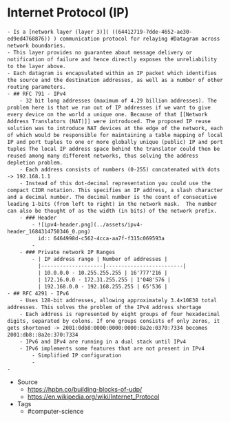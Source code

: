 # Internet Protocol (IP)
	- Is a [network layer (layer 3)]( ((64412719-7dde-4652-ae30-ed9ed4768876)) ) communication protocol for relaying #Datagram across network boundaries.
	- This layer provides no guarantee about message delivery or notification of failure and hence directly exposes the unreliability to the layer above.
	- Each datagram is encapsulated within an IP packet which identifies the source and the destination addresses, as well as a number of other routing parameters.
	- ## RFC 791 - IPv4
		- 32 bit long addresses (maximum of 4.29 billion addresses). The problem here is that we run out of IP addresses if we want to give every device on the world a unique one. Because of that [[Network Address Translators (NAT)]] were introduced. The proposed IP reuse solution was to introduce NAT devices at the edge of the network, each of which would be responsible for maintaining a table mapping of local IP and port tuples to one or more globally unique (public) IP and port tuples The local IP address space behind the translator could then be reused among many different networks, thus solving the address depletion problem.
		- Each address consists of numbers (0-255) concatenated with dots -> 192.168.1.1
		- Instead of this dot-decimal representation you could use the compact CIDR notation. This specifies an IP address, a slash character and a decimal number. The decimal number is the count of consecutive leading 1-bits (from left to right) in the network mask.  The number can also be thought of as the width (in bits) of the network prefix.
		- ### Header
			- ![ipv4-header.png](../assets/ipv4-header_1684314750346_0.png)
			  id:: 6464998d-c562-4cca-aa7f-f315c069593a
			-
		- ### Private network IP Ranges
			- | IP address range | Number of addresses |
			  |--------------------|-------------------------|
			  | 10.0.0.0 - 10.255.255.255 | 16'777'216 |
			  | 172.16.0.0 - 172.31.255.255 | 1'048'576 |
			  | 192.168.0.0 - 192.168.255.255 | 65'536 |
	- ## RFC 4291 - IPv6
		- Uses 128-bit addresses, allowing approximately 3.4×10E38 total addresses. This solves the problem of the IPv4 address shortage
		- Each address is represented by eight groups of four hexadecimal digits, separated by colons. If one groups consists of only zeros, it gets shortened -> 2001:0db8:0000:0000:0000:8a2e:0370:7334 becomes 2001:db8::8a2e:370:7334
		- IPv6 and IPv4 are running in a dual stack until IPv4
		- IPv6 implements some features that are not present in IPv4
			- Simplified IP configuration
			-
	-
- Source
	- https://hpbn.co/building-blocks-of-udp/
	- https://en.wikipedia.org/wiki/Internet_Protocol
- Tags
	- #computer-science